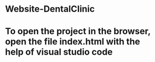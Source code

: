 # Website-DentalClinic
# To open the project in the browser, open the file index.html with the help of visual studio code